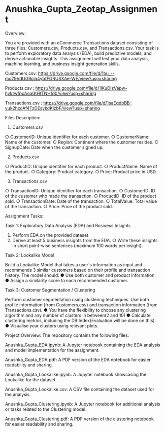 # Anushka_Gupta_Zeotap_Assignment
Overview:

You are provided with an eCommerce Transactions dataset consisting of three files:
Customers.csv, Products.csv, and Transactions.csv. Your task is to perform
exploratory data analysis (EDA), build predictive models, and derive actionable insights. This
assignment will test your data analysis, machine learning, and business insight generation skills.

Customers.csv:
https://drive.google.com/file/d/1bu_--mo79VdUG9oin4ybfFGRUSXAe-WE/view?usp=sharing

Products.csv :
https://drive.google.com/file/d/1IKuDizVapw-hyktwfpoAoaGtHtTNHfd0/view?usp=sharing

Transactions.csv :
https://drive.google.com/file/d/1saEqdbBB-vuk2hxoAf4TzDEsykdKlzbF/view?usp=sharing

Files Description:

1. Customers.csv
   
○ CustomerID: Unique identifier for each customer.
○ CustomerName: Name of the customer.
○ Region: Continent where the customer resides.
○ SignupDate: Date when the customer signed up.

2. Products.csv
   
○ ProductID: Unique identifier for each product.
○ ProductName: Name of the product.
○ Category: Product category.
○ Price: Product price in USD.

3. Transactions.csv
   
○ TransactionID: Unique identifier for each transaction.
○ CustomerID: ID of the customer who made the transaction.
○ ProductID: ID of the product sold.
○ TransactionDate: Date of the transaction.
○ TotalValue: Total value of the transaction.
○ Price: Price of the product sold.

Assignment Tasks:

Task 1: Exploratory Data Analysis (EDA) and Business Insights

1. Perform EDA on the provided dataset.
2. Derive at least 5 business insights from the EDA.
○ Write these insights in short point-wise sentences (maximum 100 words per
insight).

Task 2: Lookalike Model

Build a Lookalike Model that takes a user's information as input and recommends 3 similar
customers based on their profile and transaction history. The model should:
● Use both customer and product information.
● Assign a similarity score to each recommended customer.

Task 3: Customer Segmentation / Clustering

Perform customer segmentation using clustering techniques. Use both profile information
(from Customers.csv) and transaction information (from Transactions.csv).
● You have the flexibility to choose any clustering algorithm and any number of clusters in
between(2 and 10)
● Calculate clustering metrics, including the DB Index(Evaluation will be done on this).
● Visualise your clusters using relevant plots.

Project Overview:
The repository contains the following files:

Anushka_Gupta_EDA.ipynb: A Jupyter notebook containing the EDA analysis and model implementation for the assignment.

Anushka_Gupta_EDA.pdf: A PDF version of the EDA notebook for easier readability and sharing.

Anushka_Gupta_Lookalike.ipynb: A Jupyter notebook showcasing the Lookalike for the dataset.

Anushka_Gupta_Lookalike.csv: A CSV file containing the dataset used for the analysis.

Anushka_Gupta_Clustering.ipynb: A Jupyter notebook for additional analysis or tasks related to the Clustering model.

Anushka_Gupta_Clustering.pdf: A PDF version of the clustering notebook for easier readability and sharing.

